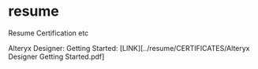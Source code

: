 # resume
Resume Certification etc


Alteryx Designer: Getting Started: [LINK][../resume/CERTIFICATES/Alteryx Designer Getting Started.pdf]

